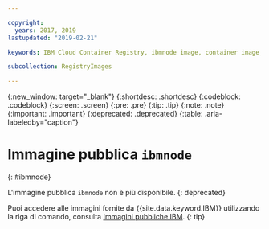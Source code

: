 ```yaml
---

copyright:
  years: 2017, 2019
lastupdated: "2019-02-21"

keywords: IBM Cloud Container Registry, ibmnode image, container image, public image

subcollection: RegistryImages

---
```


{:new_window: target="_blank"}
{:shortdesc: .shortdesc}
{:codeblock: .codeblock}
{:screen: .screen}
{:pre: .pre}
{:tip: .tip}
{:note: .note}
{:important: .important}
{:deprecated: .deprecated}
{:table: .aria-labeledby="caption"}

# Immagine pubblica `ibmnode`
{: #ibmnode}

L'immagine pubblica `ibmnode` non è più disponibile.
{: deprecated}

Puoi accedere alle immagini fornite da {{site.data.keyword.IBM}} utilizzando la riga di comando, consulta [Immagini pubbliche IBM](/docs/services/Registry?topic=registry-public_images#public_images).
{: tip}
